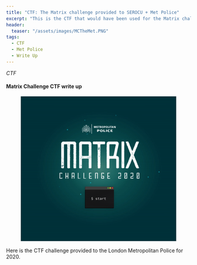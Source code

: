```yaml
---
title: "CTF: The Matrix challenge provided to SEROCU + Met Police"
excerpt: "This is the CTF that would have been used for the Matrix challenge 2020"
header:
  teaser: "/assets/images/MCTheMet.PNG"
tags: 
  - CTF
  - Met Police
  - Write Up
---
```


*CTF*

#### Matrix Challenge CTF write up 

<figure>
	<a href="/assets/images/MCTheMet.PNG"><img src="/assets/images/MCTheMet.PNG"></a>
</figure>

Here is the CTF challenge provided to the London Metropolitan Police for 2020. 

